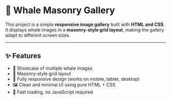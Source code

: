 # 🐋 Whale Masonry Gallery

This project is a simple **responsive image gallery** built with **HTML and CSS**.  
It displays whale images in a **masonry-style grid layout**, making the gallery adapt to different screen sizes.

---

## ✨ Features

- 📸 Showcase of multiple whale images  
- 🧱 Masonry-style grid layout  
- 📱 Fully responsive design (works on mobile, tablet, desktop)  
- 🖼️ Clean and minimal UI using pure HTML + CSS  
- 🚀 Fast loading, no JavaScript required  
